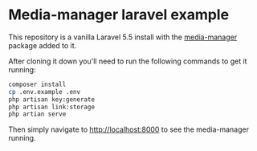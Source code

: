 # Media-manager laravel example
This repository is a vanilla Laravel 5.5 install with the [media-manager](https://github.com/talvbansal/media-manager) package added to it.

After cloning it down you'll need to run the following commands to get it running:

```bash
composer install
cp .env.example .env
php artisan key:generate
php artisan link:storage
php artian serve
```

Then simply navigate to [http://localhost:8000](http://localhost:8000) to see the media-manager running.
